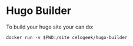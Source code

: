 # Hugo Builder

To build your hugo site your can do:

```
docker run -v $PWD:/site celogeek/hugo-builder 
```

